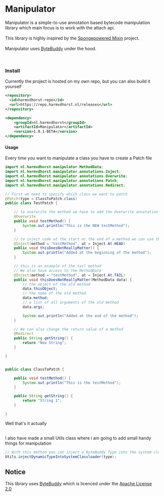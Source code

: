 # Manipulator

Manipulator is a simple-to-use annotation based bytecode manipulation library which main focus is to work with the attach api. <br><br> This library is highly inspired by the [Spongepowered Mixin](https://github.com/SpongePowered/Mixin) project. <br><br> Manipulator uses [ByteBuddy](https://github.com/raphw/byte-buddy) under the hood.

<br>

### Install
Currently the project is hosted on my own repo, but you can also build it yourself
```xml
<repository>
  <id>harmvdhorst-repo</id>
  <url>https://repo.harmvdhorst.nl/releases</url>
</repository>

<dependency>
    <groupId>nl.harmvdhorst</groupId>
    <artifactId>Manipulator</artifactId>
    <version>1.0.1-BETA</version>
</dependency>
```

#### Usage
Every time you want to manipulate a class you have to create a Patch file

```java
import nl.harmvdhorst.manipulator.MethodData;
import nl.harmvdhorst.manipulator.annotations.Inject;
import nl.harmvdhorst.manipulator.annotations.Overwrite;
import nl.harmvdhorst.manipulator.annotations.Patch;
import nl.harmvdhorst.manipulator.annotations.Redirect;

// First we need to specify which class we want to patch
@Patch(type = ClassToPatch.class)
public class TestPatch {

    // to overwrite the method we have to add the Overwrite annotation and match the method name
    @Overwrite
    public void testMethod() {
        System.out.println("This is the NEW testMethod");
    }

    // to inject code at the start or the end of a method we can use the Inject annotation
    @Inject(method = "testMethod", at = Inject.At.HEAD)
    public void thisDoesNotReallyMatter() {
        System.out.println("Added at the beginning of the method");
    }

    // this is an example of the tail method 
    // We also have access to the MethodData
    @Inject(method = "testMethod", at = Inject.At.TAIL)
    public void thisDoesNotReallyMatter(MethodData data) {
        // the object of the old method
        data.thisObject;
        // the name of the old method
        data.method;
        // a list of all arguments of the old method
        data.args;

        System.out.println("Added at the end of the method");
    }

    // We can also change the return value of a method
    @Redirect
    public String getString() {
        return "New String";
    }

}


public class ClassToPatch {

    public void testMethod() {
        System.out.println("This is the testMethod");
    }

    public String getString() {
        return "String 1";
    }

}
```

Well that's it actually <br><br>

I also have made a small Utils class where i am going to add small handy things for manipulation
```java
// With this method you can inject a ByteBuddy Type into the system classloader
Utils.injectDynamicTypeIntoSystemClassloader(type);
```

## Notice
This library uses [ByteBuddy](https://github.com/raphw/byte-buddy) which is licenced under the [Apache License 2.0](https://www.apache.org/licenses/LICENSE-2.0)
